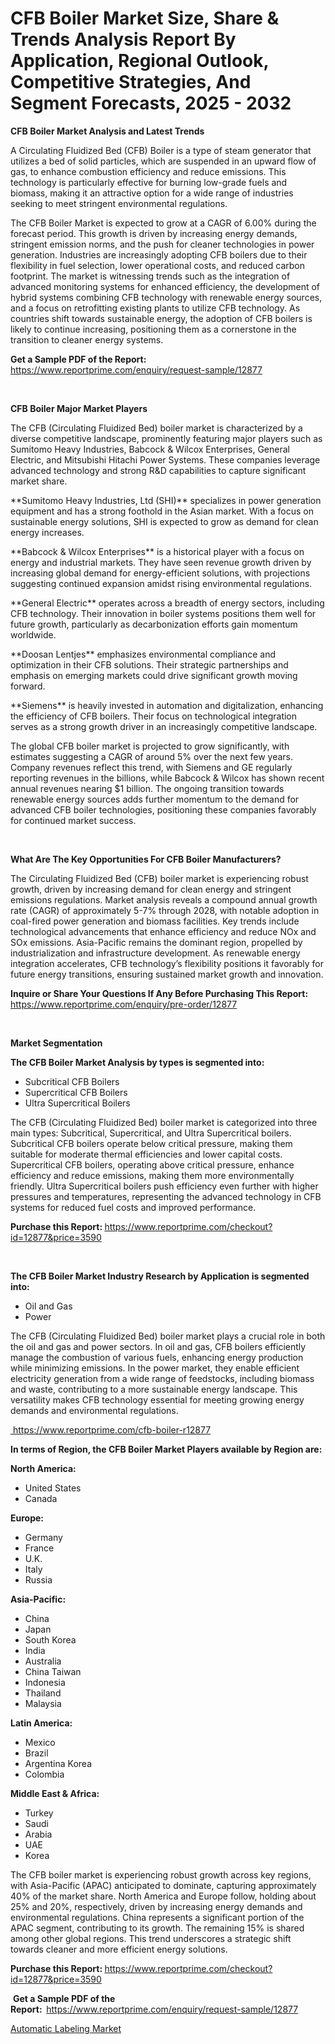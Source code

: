 <p><h1>CFB Boiler Market Size, Share & Trends Analysis Report By Application, Regional Outlook, Competitive Strategies, And Segment Forecasts, 2025 - 2032</h1></p><p><strong>CFB Boiler Market Analysis and Latest Trends</strong></p>
<p><p>A Circulating Fluidized Bed (CFB) Boiler is a type of steam generator that utilizes a bed of solid particles, which are suspended in an upward flow of gas, to enhance combustion efficiency and reduce emissions. This technology is particularly effective for burning low-grade fuels and biomass, making it an attractive option for a wide range of industries seeking to meet stringent environmental regulations.</p><p>The CFB Boiler Market is expected to grow at a CAGR of 6.00% during the forecast period. This growth is driven by increasing energy demands, stringent emission norms, and the push for cleaner technologies in power generation. Industries are increasingly adopting CFB boilers due to their flexibility in fuel selection, lower operational costs, and reduced carbon footprint. The market is witnessing trends such as the integration of advanced monitoring systems for enhanced efficiency, the development of hybrid systems combining CFB technology with renewable energy sources, and a focus on retrofitting existing plants to utilize CFB technology. As countries shift towards sustainable energy, the adoption of CFB boilers is likely to continue increasing, positioning them as a cornerstone in the transition to cleaner energy systems.</p></p>
<p><strong>Get a Sample PDF of the Report:&nbsp;</strong> <a href="https://www.reportprime.com/enquiry/request-sample/12877?utm_campaign=3003&utm_medium=2&utm_source=Github&utm_content=ia&utm_term=19032025&utm_id=cfb-boiler">https://www.reportprime.com/enquiry/request-sample/12877</a></p>
<p>&nbsp;</p>
<p><strong>CFB Boiler Major Market Players</strong></p>
<p><p>The CFB (Circulating Fluidized Bed) boiler market is characterized by a diverse competitive landscape, prominently featuring major players such as Sumitomo Heavy Industries, Babcock & Wilcox Enterprises, General Electric, and Mitsubishi Hitachi Power Systems. These companies leverage advanced technology and strong R&D capabilities to capture significant market share. </p><p>**Sumitomo Heavy Industries, Ltd (SHI)** specializes in power generation equipment and has a strong foothold in the Asian market. With a focus on sustainable energy solutions, SHI is expected to grow as demand for clean energy increases.</p><p>**Babcock & Wilcox Enterprises** is a historical player with a focus on energy and industrial markets. They have seen revenue growth driven by increasing global demand for energy-efficient solutions, with projections suggesting continued expansion amidst rising environmental regulations.</p><p>**General Electric** operates across a breadth of energy sectors, including CFB technology. Their innovation in boiler systems positions them well for future growth, particularly as decarbonization efforts gain momentum worldwide.</p><p>**Doosan Lentjes** emphasizes environmental compliance and optimization in their CFB solutions. Their strategic partnerships and emphasis on emerging markets could drive significant growth moving forward.</p><p>**Siemens** is heavily invested in automation and digitalization, enhancing the efficiency of CFB boilers. Their focus on technological integration serves as a strong growth driver in an increasingly competitive landscape.</p><p>The global CFB boiler market is projected to grow significantly, with estimates suggesting a CAGR of around 5% over the next few years. Company revenues reflect this trend, with Siemens and GE regularly reporting revenues in the billions, while Babcock & Wilcox has shown recent annual revenues nearing $1 billion. The ongoing transition towards renewable energy sources adds further momentum to the demand for advanced CFB boiler technologies, positioning these companies favorably for continued market success.</p></p>
<p>&nbsp;</p>
<p><strong>What Are The Key Opportunities For CFB Boiler Manufacturers?</strong></p>
<p><p>The Circulating Fluidized Bed (CFB) boiler market is experiencing robust growth, driven by increasing demand for clean energy and stringent emissions regulations. Market analysis reveals a compound annual growth rate (CAGR) of approximately 5-7% through 2028, with notable adoption in coal-fired power generation and biomass facilities. Key trends include technological advancements that enhance efficiency and reduce NOx and SOx emissions. Asia-Pacific remains the dominant region, propelled by industrialization and infrastructure development. As renewable energy integration accelerates, CFB technology’s flexibility positions it favorably for future energy transitions, ensuring sustained market growth and innovation.</p></p>
<p><strong>Inquire or Share Your Questions If Any Before Purchasing This Report:</strong> <a href="https://www.reportprime.com/enquiry/pre-order/12877?utm_campaign=3003&utm_medium=2&utm_source=Github&utm_content=ia&utm_term=19032025&utm_id=cfb-boiler">https://www.reportprime.com/enquiry/pre-order/12877</a></p>
<p>&nbsp;</p>
<p><strong>Market Segmentation</strong></p>
<p><strong>The CFB Boiler Market Analysis by types is segmented into:</strong></p>
<p><ul><li>Subcritical CFB Boilers</li><li>Supercritical CFB Boilers</li><li>Ultra Supercritical Boilers</li></ul></p>
<p><p>The CFB (Circulating Fluidized Bed) boiler market is categorized into three main types: Subcritical, Supercritical, and Ultra Supercritical boilers. Subcritical CFB boilers operate below critical pressure, making them suitable for moderate thermal efficiencies and lower capital costs. Supercritical CFB boilers, operating above critical pressure, enhance efficiency and reduce emissions, making them more environmentally friendly. Ultra Supercritical boilers push efficiency even further with higher pressures and temperatures, representing the advanced technology in CFB systems for reduced fuel costs and improved performance.</p></p>
<p><strong>Purchase this Report:&nbsp;</strong><a href="https://www.reportprime.com/checkout?id=12877&price=3590&utm_campaign=3003&utm_medium=2&utm_source=Github&utm_content=ia&utm_term=19032025&utm_id=cfb-boiler">https://www.reportprime.com/checkout?id=12877&price=3590</a></p>
<p>&nbsp;</p>
<p><strong>The CFB Boiler Market Industry Research by Application is segmented into:</strong></p>
<p><ul><li>Oil and Gas</li><li>Power</li></ul></p>
<p><p>The CFB (Circulating Fluidized Bed) boiler market plays a crucial role in both the oil and gas and power sectors. In oil and gas, CFB boilers efficiently manage the combustion of various fuels, enhancing energy production while minimizing emissions. In the power market, they enable efficient electricity generation from a wide range of feedstocks, including biomass and waste, contributing to a more sustainable energy landscape. This versatility makes CFB technology essential for meeting growing energy demands and environmental regulations.</p></p>
<p><a href="https://www.reportprime.com/cfb-boiler-r12877?utm_campaign=3003&utm_medium=2&utm_source=Github&utm_content=ia&utm_term=19032025&utm_id=cfb-boiler">&nbsp;https://www.reportprime.com/cfb-boiler-r12877</a></p>
<p><strong>In terms of Region, the CFB Boiler Market Players available by Region are:</strong></p>
<p>
    <p> <strong> North America: </strong>
        <ul>
            <li>United States</li>
            <li>Canada</li>
        </ul>
        </p> 
    <p> <strong> Europe: </strong>
        <ul>
            <li>Germany</li>
            <li>France</li>
            <li>U.K.</li>
            <li>Italy</li>
            <li>Russia</li>
        </ul>
        </p> 
    <p> <strong> Asia-Pacific: </strong>
        <ul>
            <li>China</li>
            <li>Japan</li>
            <li>South Korea</li>
            <li>India</li>
            <li>Australia</li>
            <li>China Taiwan</li>
            <li>Indonesia</li>
            <li>Thailand</li>
            <li>Malaysia</li>
        </ul>
        </p> 
    <p> <strong> Latin America: </strong>
        <ul>
            <li>Mexico</li>
            <li>Brazil</li>
            <li>Argentina Korea</li>
            <li>Colombia</li>
        </ul>
        </p> 
    <p> <strong> Middle East & Africa: </strong>
        <ul>
            <li>Turkey</li>
            <li>Saudi</li>
            <li>Arabia</li>
            <li>UAE</li>
            <li>Korea</li>
        </ul>
    </p>
    </p>
<p><p>The CFB boiler market is experiencing robust growth across key regions, with Asia-Pacific (APAC) anticipated to dominate, capturing approximately 40% of the market share. North America and Europe follow, holding about 25% and 20%, respectively, driven by increasing energy demands and environmental regulations. China represents a significant portion of the APAC segment, contributing to its growth. The remaining 15% is shared among other global regions. This trend underscores a strategic shift towards cleaner and more efficient energy solutions.</p></p>
<p><strong>Purchase this Report: </strong><a href="https://www.reportprime.com/checkout?id=12877&price=3590&utm_campaign=3003&utm_medium=2&utm_source=Github&utm_content=ia&utm_term=19032025&utm_id=cfb-boiler">https://www.reportprime.com/checkout?id=12877&price=3590</a></p>
<p>&nbsp;<strong>Get a Sample PDF of the Report:&nbsp;&nbsp;</strong><a href="https://www.reportprime.com/enquiry/request-sample/12877?utm_campaign=3003&utm_medium=2&utm_source=Github&utm_content=ia&utm_term=19032025&utm_id=cfb-boiler">https://www.reportprime.com/enquiry/request-sample/12877</a></p>
<p><strong></strong></p>
<p><p><a href="https://github.com/MariaWashington76/Market-Research-Report-List-2/blob/main/automatic-labeling-market.md?utm_campaign=3003&utm_medium=2&utm_source=Github&utm_content=ia&utm_term=19032025&utm_id=cfb-boiler">Automatic Labeling Market</a></p></p>